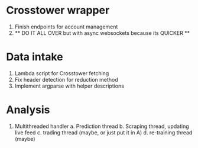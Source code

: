 # Crosstower wrapper
1. Finish endpoints for account management
4. ** DO IT ALL OVER but with async websockets because its QUICKER **

# Data intake
1. Lambda script for Crosstower fetching
2. Fix header detection for reduction method
3. Implement argparse with helper descriptions

# Analysis
1. Multithreaded handler
    a. Prediction thread
    b. Scraping thread, updating live feed
    c. trading thread (maybe, or just put it in A)
    d. re-training thread (maybe)